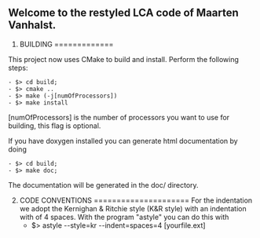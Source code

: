 
## Welcome to the restyled LCA code of Maarten Vanhalst. ##


1. BUILDING
=============

This project now uses CMake to build and install. Perform the following steps:

	- $> cd build;
	- $> cmake ..
	- $> make (-j[numOfProcessors])
	- $> make install

[numOfProcessors] is the number of processors you want to use for building, this flag is optional.


If you have doxygen installed you can generate html documentation by doing

	- $> cd build;
	- $> make doc;

The documentation will be generated in the doc/ directory.

2. CODE CONVENTIONS
=====================
For the indentation we adopt the Kernighan & Ritchie style (K&R style) with an indentation with of 4 spaces. With the program "astyle" you can do this with
    - $> astyle --style=kr --indent=spaces=4 [yourfile.ext]

